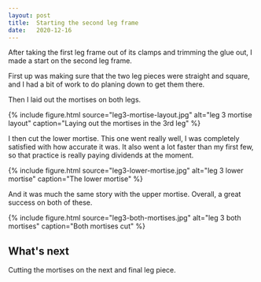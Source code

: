 ```yaml
---
layout: post
title:  Starting the second leg frame
date:   2020-12-16
---
```



After taking the first leg frame out of its clamps and trimming the glue out, I made a start on the second leg frame.

First up was making sure that the two leg pieces were straight and square, and
I had a bit of work to do planing down to get them there.

Then I laid out the mortises on both legs.

{% include figure.html source="leg3-mortise-layout.jpg" alt="leg 3 mortise layout" caption="Laying out the mortises in the 3rd leg" %}

I then cut the lower mortise.  This one went really well, I was completely satisfied with how accurate it was.  It also went a lot faster than my first few, so that practice is really paying dividends at the moment.

{% include figure.html source="leg3-lower-mortise.jpg" alt="leg 3 lower mortise" caption="The lower mortise" %}

And it was much the same story with the upper mortise.  Overall, a great
success on both of these.

{% include figure.html source="leg3-both-mortises.jpg" alt="leg 3 both mortises" caption="Both mortises cut" %}

## What's next

Cutting the mortises on the next and final leg piece.

